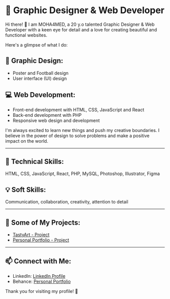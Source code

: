 # 🎨 Graphic Designer & Web Developer  

Hi there! 👋 I am MOHA4MED, a 20 y.o talented Graphic Designer & Web Developer with a keen eye for detail and a love for creating beautiful and functional websites.  

Here's a glimpse of what I do:  

## 🎨 Graphic Design:  
- Poster and Football design  
- User interface (UI) design  

## 💻 Web Development:  
- Front-end development with HTML, CSS, JavaScript and React  
- Back-end development with PHP  
- Responsive web design and development  

I'm always excited to learn new things and push my creative boundaries. I believe in the power of design to solve problems and make a positive impact on the world.  

---

## 🔧 Technical Skills:  
HTML, CSS, JavaScript, React, PHP, MySQL, Photoshop, Illustrator, Figma  

## 💡 Soft Skills:  
Communication, collaboration, creativity, attention to detail  

---

## 🚀 Some of My Projects:  
- [TastyArt - Project](https://moha4med.github.io/TastyArt/)
- [Personal Portfolio - Project](https://www.moha4med.tech)

---

## 📫 Connect with Me:  
- LinkedIn: [LinkedIn Profile](https://www.linkedin.com/in/mohamed-ait-ali-2433982b3/)  
- Behance: [Personal Portfolio](https://www.moha4med.tech)

Thank you for visiting my profile! 🚀  
